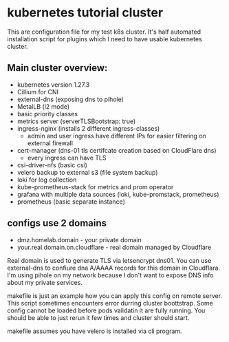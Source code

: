 # kubernetes tutorial cluster

This are configuration file for my test k8s cluster. It's half automated
installation script for plugins which I need to have usable kubernetes
cluster. 

## Main cluster overview:
* kubernetes version 1.27.3
* Cillium for CNI
* external-dns (exposing dns to pihole)
* MetalLB (l2 mode)
* basic priority classes
* metrics server (serverTLSBootstrap: true)
* ingress-nginx (installs 2 different ingress-classes)
    * admin and user ingress have different IPs for easier filtering
      on external firewall
* cert-manager (dns-01 tls certifcate creation based on CloudFlare dns)
    * every ingress can have TLS
* csi-driver-nfs (basic csi)
* velero backup to external s3 (file system backup)
* loki for log collection
* kube-prometheus-stack for metrics and prom operator
* grafana with multiple data sources (loki, kube-promstack, prometheus)
* prometheus (basic separate instance) 


## configs use 2 domains
* dmz.homelab.domain - your private domain
* your.real.domain.on.cloudflare - real domain managed by Cloudflare
  
Real domain is used to generate TLS via letsencrypt dns01. You can use
external-dns to confiure dna A/AAAA records for this domain in
Cloudflara. I'm using pihole on my network because I don't want to
expose DNS info about my private services.

makefile is just an example how you can apply this config on remote
server. This script sometimes encounters error durring cluster
boottstrap. Some config cannot be loaded before pods validatin it are
fully running. You should be able to just rerun it few times and cluster
should start. 

makefile assumes you have velero is installed via cli program.
